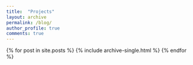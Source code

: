 ```yaml
---
title:  "Projects"
layout: archive
permalink: /blog/
author_profile: true
comments: true
---
```


{% for post in site.posts %}
  {% include archive-single.html %}
{% endfor %}
